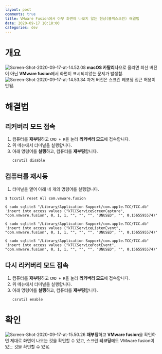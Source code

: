 ```yaml
---
layout: post
comments: true
title: VMware Fusion에서 아무 화면이 나오지 않는 현상(블랙스크린) 해결법
date: 2020-09-17 10:18:00
categories: dev
---
```


# 개요

![Screen-Shot-2020-09-17-at-14.52.08](http://localhost/content/images/2020/09/Screen-Shot-2020-09-17-at-14.52.08.png)
**macOS 카탈리나**으로 올리면 최신 버전이 아닌 **VMware fusion**에서 화면이 표시되지않는 문제가 발생함.
![Screen-Shot-2020-09-17-at-14.53.34](http://localhost/content/images/2020/09/Screen-Shot-2020-09-17-at-14.53.34.png)
과거 버전은 스크린 레코딩 접근 허용이 안됨.

# 해결법

## 리커버리 모드 접속
1. 컴퓨터를 **재부팅**하고 `CMD + R`을 눌러 **리커버리 모드**에 접속합니다.
2. 위 메뉴에서 터미널을 실행합니다.
3. 아래 명령어를 **실행**하고, 컴퓨터를 **재부팅**합니다.
   ```shell
   csrutil disable
   ```

## 컴퓨터를 재시동
1. 터미널을 열어 아래 네 개의 명령어를 실행합니다.
```shell
$ tccutil reset All com.vmware.fusion

$ sudo sqlite3 "/Library/Application Support/com.apple.TCC/TCC.db" 'insert into access values ("kTCCServiceScreenCapture", "com.vmware.fusion", 0, 1, 1, "", "", "", "UNUSED", "", 0,1565595574)'

$ sudo sqlite3 "/Library/Application Support/com.apple.TCC/TCC.db" 'insert into access values ("kTCCServiceListenEvent", "com.vmware.fusion", 0, 1, 1, "", "", "", "UNUSED", "", 0,1565595574)'

$ sudo sqlite3 "/Library/Application Support/com.apple.TCC/TCC.db" 'insert into access values ("kTCCServicePostEvent", "com.vmware.fusion", 0, 1, 1, "", "", "", "UNUSED", "", 0,1565595574)'
```

## 다시 리커버리 모드 접속
1. 컴퓨터를 **재부팅**하고 `CMD + R`을 눌러 **리커버리 모드**에 접속합니다.
2. 위 메뉴에서 터미널을 실행합니다.
3. 아래 명령어를 **실행**하고, 컴퓨터를 **재부팅**합니다.
   ```shell
   csrutil enable
   ```
# 확인
![Screen-Shot-2020-09-17-at-15.50.26](http://localhost/content/images/2020/09/Screen-Shot-2020-09-17-at-15.50.26.png)
**재부팅**하고 **VMware fusion**을 확인하면 제대로 화면이 나오는 것을 확인할 수 있고, 스크린 **레코딩**에도 VMware fusion이 있는 것을 확인할 수 있음.